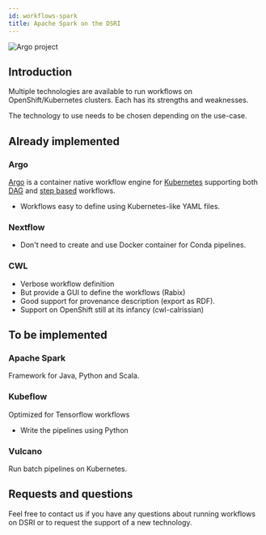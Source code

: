 ```yaml
---
id: workflows-spark
title: Apache Spark on the DSRI
---
```


![Argo project](/dsri-documentation/img/argo-logo.png)

## Introduction

Multiple technologies are available to run workflows on OpenShift/Kubernetes clusters. Each has its strengths and weaknesses.

The technology to use needs to be chosen depending on the use-case.

## Already implemented

### Argo

[Argo](https://argoproj.github.io/argo/) is a container native workflow engine for [Kubernetes](https://kubernetes.io/) supporting both [DAG](https://argoproj.github.io/docs/argo/examples/readme.html#dag) and [step based](https://argoproj.github.io/docs/argo/examples/readme.html#steps) workflows.

* Workflows easy to define using Kubernetes-like YAML files.

### Nextflow

* Don't need to create and use Docker container for Conda pipelines.

### CWL

* Verbose workflow definition
* But provide a GUI to define the workflows (Rabix)
* Good support for provenance description (export as RDF).
* Support on OpenShift still at its infancy (cwl-calrissian)

## To be implemented

### Apache Spark

Framework for Java, Python and Scala.

### Kubeflow

Optimized for Tensorflow workflows

* Write the pipelines using Python

### Vulcano

Run batch pipelines on Kubernetes.

## Requests and questions

Feel free to contact us if you have any questions about running workflows on DSRI or to request the support of a new technology.